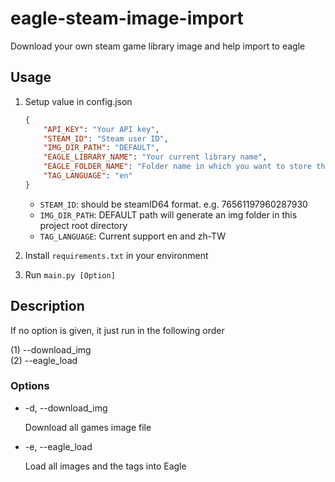 # eagle-steam-image-import

Download your own steam game library image and help import to eagle

## Usage

1. Setup value in config.json

    ```json
    {
        "API_KEY": "Your API key",
        "STEAM_ID": "Steam user ID",
        "IMG_DIR_PATH": "DEFAULT",
        "EAGLE_LIBRARY_NAME": "Your current library name",
        "EAGLE_FOLDER_NAME": "Folder name in which you want to store the images",
        "TAG_LANGUAGE": "en"
    }
    ```

    - `STEAM_ID`: should be steamID64 format. e.g. 76561197960287930
    - `IMG_DIR_PATH`: DEFAULT path will generate an img folder in this project root directory
    - `TAG_LANGUAGE`: Current support en and zh-TW

2. Install `requirements.txt` in your environment

3. Run `main.py [Option]`

## Description

If no option is given, it just run in the following order

(1) --download_img\
(2) --eagle_load

### Options

- -d, --download_img

    Download all games image file

- -e, --eagle_load

    Load all images and the tags into Eagle
